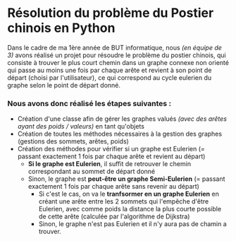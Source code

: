 # Résolution du problème du Postier chinois en Python

Dans le cadre de ma 1ère année de BUT informatique, nous <i>(en équipe de 3)</i> avons réalisé un projet pour résoudre le problème du postier chinois, qui consiste à trouver le plus court chemin dans un graphe connexe non orienté qui passe au moins une fois par chaque arête et revient à son point de départ (choisi par l'utilisateur), ce qui correspond au cycle eulerien du graphe selon le point de départ donné.

### Nous avons donc réalisé les étapes suivantes : 
- Création d'une classe afin de gérer les graphes valués <i>(avec des arêtes ayant des poids / valeurs)</i> en tant qu'objets
- Création de toutes les méthodes nécessaires à la gestion des graphes (gestions des sommets, arêtes, poids)
- Création des méthodes pour vérifier si un graphe est Eulerien (= passant exactement 1 fois par chaque arête et revient au départ)
  - <b>Si le graphe est Eulerien</b>, il suffit de retrouver le chemin correspondant au sommet de départ donné
  - Sinon, le graphe est <b>peut-être un graphe Semi-Eulerien</b> (= passant exactement 1 fois par chaque arête sans revenir au départ)
    - Si c'est le cas, on va le <b>tranfsormer en un graphe Eulerien</b> en créant une arête entre les 2 sommets qui l'empêche d'être Eulerien, avec comme poids la distance la plus courte possible de cette arête (calculée par l'algorithme de Dijkstra)
    - Sinon, le graphe n'est pas Eulerien et il n'y aura pas de chamin a trouver.
